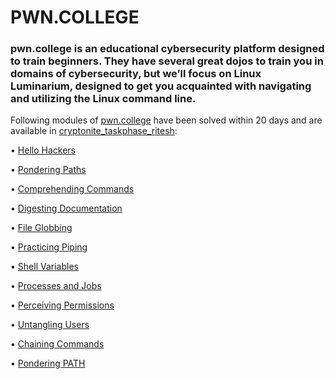#                                                                           PWN.COLLEGE

### pwn.college is an educational cybersecurity platform designed to train beginners. They have several great dojos to  train you in domains of cybersecurity, but we’ll focus on Linux Luminarium, designed to get you acquainted with navigating and utilizing the Linux command line.

Following modules of [pwn.college](https://pwn.college/) have been solved within 20 days and are available in [cryptonite_taskphase_ritesh](https://github.com/SmartHub26/cryptonite_taskphase_ritesh):

• [Hello Hackers](https://github.com/SmartHub26/cryptonite_taskphase_ritesh/blob/master/Hello_Hackers.md)

• [Pondering Paths](https://github.com/SmartHub26/cryptonite_taskphase_ritesh/blob/master/Pondering_Paths.md)

• [Comprehending Commands](https://github.com/SmartHub26/cryptonite_taskphase_ritesh/blob/master/Comprehending_Commands.md)

• [Digesting Documentation](https://github.com/SmartHub26/cryptonite_taskphase_ritesh/blob/master/Digesting_Documentation.md)

• [File Globbing](https://github.com/SmartHub26/cryptonite_taskphase_ritesh/blob/master/File_globbing.md)

• [Practicing Piping](https://github.com/SmartHub26/cryptonite_taskphase_ritesh/blob/master/Practice_Piping.md)

• [Shell Variables](https://github.com/SmartHub26/cryptonite_taskphase_ritesh/blob/master/Shell_variables.md)

• [Processes and Jobs](https://github.com/SmartHub26/cryptonite_taskphase_ritesh/blob/master/Processes_and_Jobs.md)

• [Perceiving Permissions](https://github.com/SmartHub26/cryptonite_taskphase_ritesh/blob/master/Percieving_Permissions.md)

• [Untangling Users](https://github.com/SmartHub26/cryptonite_taskphase_ritesh/blob/master/Untangling_Users.md)

• [Chaining Commands](https://github.com/SmartHub26/cryptonite_taskphase_ritesh/blob/master/Chaining_Commands.md)

• [Pondering PATH](https://github.com/SmartHub26/cryptonite_taskphase_ritesh/blob/master/Pondering_PATH.md)